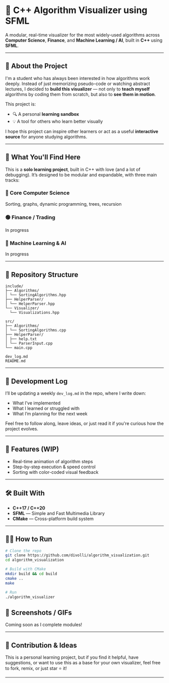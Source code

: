 # 🧠 C++ Algorithm Visualizer using SFML

A modular, real-time visualizer for the most widely-used algorithms across **Computer Science**, **Finance**, and **Machine Learning / AI**, built in **C++** using **SFML**.

---

## 📘 About the Project


I'm a student who has always been interested in how algorithms work deeply. Instead of just memorizing pseudo-code or watching abstract lectures, I decided to **build this visualizer** — not only to **teach myself** algorithms by coding them from scratch, but also to **see them in motion**.


This project is:

- 🔍 A personal **learning sandbox**
- 💡 A tool for others who learn better visually

I hope this project can inspire other learners or act as a useful **interactive source** for anyone studying algorithms.

---

## 🧠 What You'll Find Here

This is a **solo learning project**, built in C++ with love (and a lot of debugging). It’s designed to be modular and expandable, with three main tracks:

### 🔷 Core Computer Science
Sorting, graphs, dynamic programming, trees, recursion

### 🟢 Finance / Trading
In progress

### 🧠 Machine Learning & AI
In progress

---

## 📂 Repository Structure


```
include/
├── Algorithms/
│ └── SortingAlgorithms.hpp
├── HelperParser/
│ └── HelperParser.hpp
└── Visualizer/
  └── Visualizations.hpp

src/
├── Algorithms/
│ └── SortingAlgorithms.cpp
├── HelperParser/
│ ├── help.txt
│ └── ParserInput.cpp
└── main.cpp

dev_log.md
README.md
```


---

## 📅 Development Log

I’ll be updating a weekly `dev_log.md` in the repo, where I write down:
- What I’ve implemented
- What I learned or struggled with
- What I’m planning for the next week

Feel free to follow along, leave ideas, or just read it if you're curious how the project evolves.

---

## 🚀 Features (WIP)

- Real-time animation of algorithm steps
- Step-by-step execution & speed control
- Sorting with color-coded visual feedback

---

## 🛠️ Built With

- **C++17 / C++20**
- **SFML** — Simple and Fast Multimedia Library
- **CMake** — Cross-platform build system

---

## 👨‍💻 How to Run

```bash
# Clone the repo
git clone https://github.com/divolli/algorithm_visualization.git
cd algorithm_visualization

# Build with CMake
mkdir build && cd build
cmake ..
make

# Run
./algorithm_visualizer
```

## 🎥 Screenshots / GIFs

Coming soon as I complete modules!

---

## 🧪 Contribution & Ideas

This is a personal learning project, but if you find it helpful, have suggestions, or want to use this as a base for your own visualizer, feel free to fork, remix, or just star ⭐ it!

---


